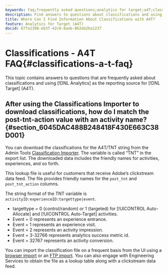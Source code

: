 ```yaml
---
keywords: faq;frequently asked questions;analytics for target;a4T;classifications;classification;classifications importer;post-tnt-action
description: Find answers to questions about classifications and using Analytics for Target (A4T). A4T lets you use Analytics reporting for Target activities.
title: Where Can I Find Information About Classifications with A4T?
feature: Analytics for Target (A4T)
docid: 67fa1398-eb3f-42c0-8aeb-8b2eb2ba1237
---
```


# Classifications - A4T FAQ{#classifications-a-t-faq}

This topic contains answers to questions that are frequently asked about classifications and using [!DNL Analytics] as the reporting source for [!DNL Target] (A4T).

## After using the Classifications Importer to download classifications, how do I match the post-tnt-action value with an activity name? {#section_6045DAC488B248418F430E663C38D001}

You can download the classifications for the A4T/TNT string from the Admin Tools [Classification Importer](https://experienceleague.adobe.com/docs/analytics/components/classifications/classifications-importer/c-working-with-saint.html). The variable is called “TNT” in the export list. The downloaded data includes the friendly names for activities, experiences, and so forth.

This lookup file is useful for customers that receive Adobe’s clickstream data feed. The file provides friendly names for the `post_tnt` and `post_tnt_action` columns.

The string format of the TNT variable is `activityID:experienceID:targettype|event`.

* targettype = 0 (control/random) or 1 (targeted) for [!UICONTROL Auto-Allocate] and [!UICONTROL Auto-Target] activities.
* Event = 0 represents an experience entrance. 
* Event = 1 represents an experience visit. 
* Event = 2 represents an activity impression. 
* Event = 3-32766 represents analytics success metric id.
* Event = 32767 represents an activity conversion.

You can import the classification file on a frequent basis from the UI using a [browser import](https://docs.adobe.com/help/en/analytics/components/classifications/classifications-importer/browser-import.html) or an [FTP import](https://docs.adobe.com/help/en/analytics/components/classifications/classifications-importer/import-file.html). You can also engage with Engineering Services to obtain the file as a lookup table along with a clickstream data feed. 
